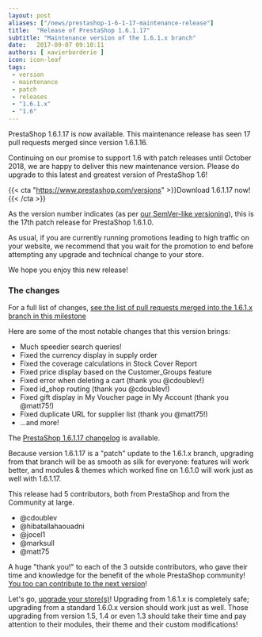 ```yaml
---
layout: post
aliases: ["/news/prestashop-1-6-1-17-maintenance-release"]
title:  "Release of PrestaShop 1.6.1.17"
subtitle: "Maintenance version of the 1.6.1.x branch"
date:   2017-09-07 09:10:11
authors: [ xavierborderie ]
icon: icon-leaf
tags:
 - version
 - maintenance
 - patch
 - releases
 - "1.6.1.x"
 - "1.6"
---
```


PrestaShop 1.6.1.17 is now available. This maintenance release has seen 17 pull requests merged since version 1.6.1.16.

Continuing on our promise to support 1.6 with patch releases until October 2018, we are happy to deliver this new maintenance version. Please do upgrade to this latest and greatest version of PrestaShop 1.6!

{{< cta "https://www.prestashop.com/versions" >}}Download 1.6.1.17 now!{{< /cta >}}

As the version number indicates (as per [our SemVer-like versioning](http://build.prestashop.com/news/a-more-semantic-versioning-scheme/)), this is the 17th patch release for PrestaShop 1.6.1.0.

As usual, if you are currently running promotions leading to high traffic on your website, we recommend that you wait for the promotion to end before attempting any upgrade and technical change to your store.

We hope you enjoy this new release!


### The changes

For a full list of changes, [see the list of pull requests merged into the 1.6.1.x branch in this milestone](https://github.com/PrestaShop/PrestaShop/pulls?utf8=%E2%9C%93&q=is%3Apr%20is%3Amerged%20milestone%3A1.6.1.17)

Here are some of the most notable changes that this version brings:

* Much speedier search queries!
* Fixed the currency display in supply order
* Fixed the coverage calculations in Stock Cover Report
* Fixed price display based on the Customer_Groups feature
* Fixed error when deleting a cart (thank you @cdoublev!)
* Fixed id_shop routing (thank you @cdoublev!)
* Fixed gift display in My Voucher page in My Account (thank you @matt75!)
* Fixed duplicate URL for supplier list (thank you @matt75!)
* ...and more!


The [PrestaShop 1.6.1.17 changelog](https://www.prestashop.com/en/system/files/ps_releases/changelog_1.6.1.17.txt) is available.

Because version 1.6.1.17 is a "patch" update to the 1.6.1.x branch, upgrading from that branch will be as smooth as silk for everyone: features will work better, and modules & themes which worked fine on 1.6.1.0 will work just as well with 1.6.1.17.

This release had 5 contributors, both from PrestaShop and from the Community at large.

* @cdoublev
* @hibatallahaouadni
* @jocel1
* @marksull
* @matt75

A huge "thank you!" to each of the 3 outside contributors, who gave their time and knowledge for the benefit of the whole PrestaShop community! [You too can contribute to the next version](http://doc.prestashop.com/display/PS16/Contributing+code+to+PrestaShop)!

Let's go, [upgrade your store(s)](http://doc.prestashop.com/display/PS16/Updating+PrestaShop)! Upgrading from 1.6.1.x is completely safe; upgrading from a standard 1.6.0.x version should work just as well. Those upgrading from version 1.5, 1.4 or even 1.3 should take their time and pay attention to their modules, their theme and their custom modifications!
